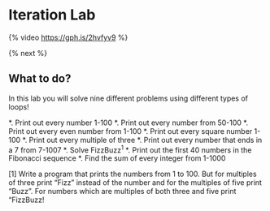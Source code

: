 # Iteration Lab

{% video https://gph.is/2hvfyv9 %}

{% next %}

## What to do?

In this lab you will solve nine different problems using different types of loops!

*. Print out every number 1-100
*. Print out every number from 50-100
*. Print out every even number from 1-100
*. Print out every square number 1-100
*. Print out every multiple of three
*. Print out every number that ends in a 7 from 7-1007
*. Solve FizzBuzz<sup>1</sup>
*. Print out the first 40 numbers in the Fibonacci sequence
*. Find the sum of every integer from 1-1000

[1] Write a program that prints the numbers from 1 to 100. But for multiples of three print “Fizz” instead of the number and for the multiples of five print “Buzz”. For numbers which are multiples of both three and five print “FizzBuzz!
